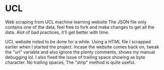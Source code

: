 # UCL
Web scraping from UCL machine learning website
The JSON file only contains one of the data, feel free to fork and make changes to get all the data.
Alot of bad practices, it'll get better with time.

UCL website noted to be done for a while. Using a HTML file I scrapped earlier when I started the project.
Incase the website comes back on, tweak the "url" variable and also ignore the plenty comments, shows my manual debugging lol.
I also fixed the issue of trailing space showing as byte character. No trailing spaces, The "strip" method is quite useful.